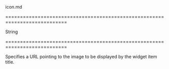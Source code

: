 <!--dep-->icon.md<!--/dep-->
===========================================================================
<!--type-->String<!--/type-->
===========================================================================

<!--shortDescription-->
Specifies a URL pointing to the image to be displayed by the widget item title.
<!--/shortDescription-->

<!--fullDescription-->

<!--/fullDescription-->